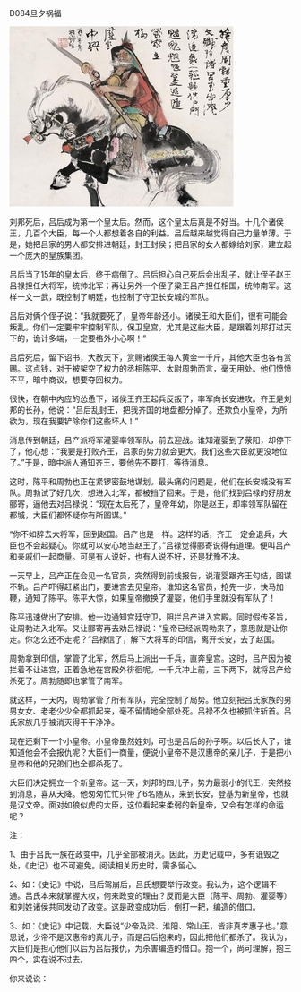 D084旦夕祸福

![周勃](周勃.jpg)

刘邦死后，吕后成为第一个皇太后。然而，这个皇太后真是不好当。十几个诸侯王，几百个大臣，每一个人都想着各自的利益。吕后越来越觉得自己力量单薄。于是，她把吕家的男人都安排进朝廷，封王封侯；把吕家的女人都嫁给刘家，建立起一个庞大的皇族集团。

吕后当了15年的皇太后，终于病倒了。吕后担心自己死后会出乱子，就让侄子赵王吕禄担任大将军，统帅北军；再让另外一个侄子梁王吕产担任相国，统帅南军。这样一文一武，既控制了朝廷，也控制了守卫长安城的军队。

吕后对俩个侄子说：“我就要死了，皇帝年龄还小。诸侯王和大臣们，很有可能会叛乱。你们一定要牢牢控制军队，保卫皇宫。尤其是这些大臣，是跟着刘邦打过天下的，诡计多端，一定要格外小心啊！”

吕后死后，留下诏书，大赦天下，赏赐诸侯王每人黄金一千斤，其他大臣也各有赏赐。这点钱，对于被架空了权力的丞相陈平、太尉周勃而言，毫无用处。他们愤愤不平，暗中商议，想要夺回权力。

很快，在朝中内应的怂恿下，诸侯王齐王起兵反叛了，率军向长安进攻。齐王是刘邦的长孙，他说：“吕后乱封王，把我齐国的地盘都分掉了。还欺负小皇帝，为所欲为，现在我要铲除你们这些坏人！”

消息传到朝廷，吕产派将军灌婴率领军队，前去迎战。谁知灌婴到了荥阳，却停下了，他心想：“我要是打败齐王，吕家的势力就会更大。我们这些大臣就更没地位了。”于是，暗中派人通知齐王，要他先不要打，等待消息。

这时，陈平和周勃也正在紧锣密鼓地谋划。最头痛的问题是，他们在长安城没有军队。周勃试了好几次，想进入北军，都被挡了回来。于是，他们找到吕禄的好朋友郦寄，逼他去对吕禄说：“现在太后死了，皇帝年幼，你是赵王，却率领军队留在都城，大臣们都怀疑你有所图谋。”

“你不如辞去大将军，回到赵国。吕产也是一样。这样的话，齐王一定会退兵，大臣也不会起疑心。你就可以安心地当赵王了。”吕禄觉得郦寄说得有道理。便叫吕产和亲戚们一起商量。可是有人说好，也有人说不好，还是犹豫不决。

一天早上，吕产正在会见一名官员，突然得到前线报告，说灌婴跟齐王勾结，图谋不轨。吕产吓得赶紧出门，要进宫去见皇帝。谁知这名官员，抢先一步，快马加鞭，通知了陈平。陈平大惊，如果皇帝撤换了灌婴，他们手里就没有军队了！

陈平迅速做出了安排。他一边通知宫廷守卫，阻拦吕产进入宫殿。同时假传圣旨，让周勃进入北军。又让郦寄再去劝吕禄说：“皇帝已经派周勃来了，意思就是让你走。你怎么还不走呢？”吕禄信了，解下大将军的印信，离开长安，去了赵国。

周勃拿到印信，掌管了北军，然后马上派出一千兵，直奔皇宫。这时，吕产因为被拦着不让进宫，正着急地在宫殿外徘徊呢。一千兵冲上前，三下两下，就将吕产给杀死了。周勃随即也掌管了南军。

就这样，一天内，周勃掌管了所有军队，完全控制了局势。他立刻把吕氏家族的男男女女、老老少少全都抓起来，毫不留情地全部处死。吕禄不久也被抓住斩首。吕氏家族几乎被消灭得干干净净。

现在还剩下一个小皇帝。小皇帝虽然姓刘，可也是吕后的孙子啊。以后长大了，谁知道他会不会报仇呢？大臣们一商量，便说小皇帝不是汉惠帝的亲儿子，于是把小皇帝和他的兄弟们也全都杀死了。

大臣们决定拥立一个新皇帝。这一天，刘邦的四儿子，势力最弱小的代王，突然接到消息，喜从天降。他匆匆忙忙只带了6名随从，来到长安，登基为新皇帝，也就是汉文帝。面对如狼似虎的大臣，这位看起来柔弱的新皇帝，又会有怎样的命运呢？



注：

1、由于吕氏一族在政变中，几乎全部被消灭。因此，历史记载中，多有诋毁之处，《史记》也不可避免。阅读相关历史时，需多留心。

2、如：《史记》中说，吕后驾崩后，吕氏想要举行政变。我认为，这个逻辑不通。吕氏本来就掌握大权，何来政变的理由？反而是大臣（陈平、周勃、灌婴等）和刘姓诸侯共同发动了政变。这是政变成功后，倒打一耙，编造的借口。

3、如：《史记》中记载，大臣说“少帝及梁、淮阳、常山王，皆非真孝惠子也。”意思说，少帝不是汉惠帝的真儿子，而是吕后抱来的，因此把他们都杀了。我认为，大臣们是担心他们以后为吕后报仇，为杀害编造的借口。抱一个，尚可理解，抱三四个，实在说不过去。



你来说说：

